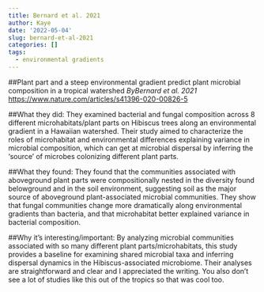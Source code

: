 ```yaml
---
title: Bernard et al. 2021
author: Kaye
date: '2022-05-04'
slug: bernard-et-al-2021
categories: []
tags:
  - environmental gradients
---
```


##Plant part and a steep environmental gradient predict plant microbial composition in a tropical watershed
*ByBernard et al. 2021*
<https://www.nature.com/articles/s41396-020-00826-5>

##What they did:
	They examined bacterial and fungal composition across 8 different microhabitats/plant parts on Hibiscus trees along an environmental gradient in a Hawaiian watershed. Their study aimed to characterize the roles of microhabitat and environmental differences explaining variance in microbial composition, which can get at microbial dispersal by inferring the ‘source’ of microbes colonizing different plant parts.

##What they found:
	They found that the communities associated with aboveground plant parts were compositionally nested in the diversity found belowground and in the soil environment, suggesting soil as the major source of aboveground plant-associated microbial communities. They show that fungal communities change more dramatically along environmental gradients than bacteria, and that microhabitat better explained variance in bacterial composition.

##Why it’s interesting/important:
	By analyzing microbial communities associated with so many different plant parts/microhabitats, this study provides a baseline for examining shared microbial taxa and inferring dispersal dynamics in the Hibiscus-associated microbiome. Their analyses are straightforward and clear and I appreciated the writing. You also don’t see a lot of studies like this out of the tropics so that was cool too.
	